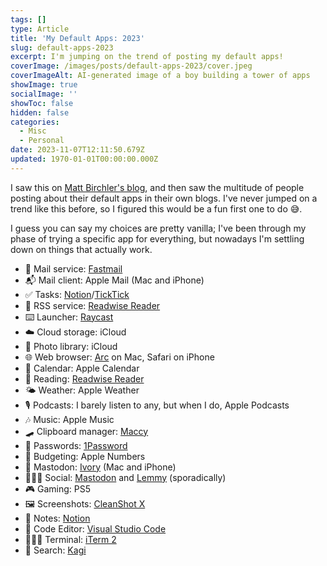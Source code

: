 ```yaml
---
tags: []
type: Article
title: 'My Default Apps: 2023'
slug: default-apps-2023
excerpt: I'm jumping on the trend of posting my default apps!
coverImage: /images/posts/default-apps-2023/cover.jpeg
coverImageAlt: AI-generated image of a boy building a tower of apps
showImage: true
socialImage: ''
showToc: false
hidden: false
categories:
  - Misc
  - Personal
date: 2023-11-07T12:11:50.679Z
updated: 1970-01-01T00:00:00.000Z
---
```


I saw this on [Matt Birchler's blog](https://birchtree.me/blog/my-default-apps-at-the-end-of-2023/), and then saw the multitude of people posting about their default apps in their own blogs. I've never jumped on a trend like this before, so I figured this would be a fun first one to do 😅.

I guess you can say my choices are pretty vanilla; I've been through my phase of trying a specific app for everything, but nowadays I'm settling down on things that actually work.

* 📧 Mail service: [Fastmail](https://fastmail.com)
* 📬 Mail client: Apple Mail (Mac and iPhone)
* ✅ Tasks: [Notion](https://notion.so)/[TickTick](https://ticktick.com/)
* 📰 RSS service: [Readwise Reader](https://readwise.io/read)
* ⌨️ Launcher: [Raycast](https://www.raycast.com/)
* ☁️ Cloud storage: iCloud
* 🌅 Photo library: iCloud
* 🌐 Web browser: [Arc](https://arc.net/) on Mac, Safari on iPhone
* 📆 Calendar: Apple Calendar
* 📖 Reading: [Readwise Reader](https://readwise.io/read)
* 🌤️ Weather: Apple Weather
* 🎙️ Podcasts: I barely listen to any, but when I do, Apple Podcasts
* 🎶 Music: Apple Music
* 🛹 Clipboard manager: [Maccy](https://maccy.app/)
* 🔐 Passwords: [1Password](https://1password.com/)
* 💸 Budgeting: Apple Numbers
* 🐘 Mastodon: [Ivory](https://tapbots.com/ivory/) (Mac and iPhone)
* 💁🏻‍♂️ Social: [Mastodon](https://joinmastodon.org/) and [Lemmy](https://join-lemmy.org/) (sporadically)
* 🎮 Gaming: PS5
* 🖼️ Screenshots: [CleanShot X](https://cleanshot.com/)
* 📝 Notes: [Notion](https://notion.so)
* 🧮 Code Editor: [Visual Studio Code](https://code.visualstudio.com/)
* 👨🏻‍💻 Terminal: [iTerm 2](https://iterm2.com/)
* 🔎 Search: [Kagi](https://kagi.com)
